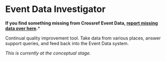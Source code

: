 # Event Data Investigator

**If you find something missing from Crossref Event Data, [report missing data over here](https://github.com/CrossRef/event-data-enquiries/issues).***

Continual quality improvement tool. Take data from various places, answer support queries, and feed back into the Event Data system.

*This is currently at the conceptual stage.*